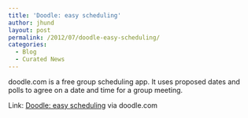 ```yaml
---
title: 'Doodle: easy scheduling'
author: jhund
layout: post
permalink: /2012/07/doodle-easy-scheduling/
categories:
  - Blog
  - Curated News
---
```

doodle.com is a free group scheduling app. It uses proposed dates and polls to agree on a date and time for a group meeting.

Link: [Doodle: easy scheduling][1] via doodle.com

 [1]: http://bit.ly/LEi2Ow